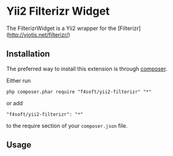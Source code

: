 Yii2 Filterizr Widget
============================

The FilterizrWidget is a Yii2 wrapper for the [Filterizr] (http://yiotis.net/filterizr/)

Installation
------------

The preferred way to install this extension is through [composer](http://getcomposer.org/download/).

Either run

```
php composer.phar require "f4soft/yii2-filterizr" "*"
```

or add

```
"f4soft/yii2-filterizr": "*"
```

to the require section of your `composer.json` file.


Usage
-----
